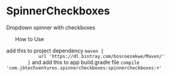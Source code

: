 # SpinnerCheckboxes
Dropdown spinner with checkboxes
<br>
<ul>How to Use</ul>
add this to project dependency
   <code>maven {
            url 'https://dl.bintray.com/boscoezekwe/Maven/'
        }</code>
and add this to app build.gradle file
        <code>compile 'com.jbtechventures.spinnercheckboxes:spinnercheckboxes:+'</code>
